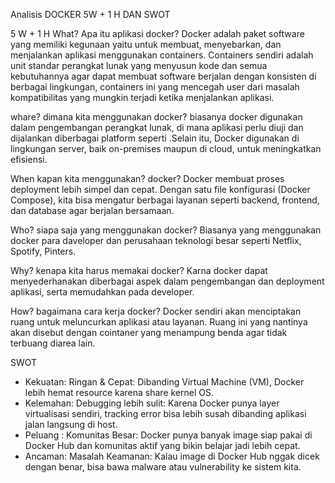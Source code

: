 
Analisis DOCKER 5W + 1 H DAN SWOT 

5 W + 1 H 
What?
Apa itu aplikasi docker? Docker adalah paket software yang memiliki kegunaan yaitu untuk membuat, menyebarkan, dan menjalankan aplikasi menggunakan containers. Containers sendiri adalah unit standar perangkat lunak yang menyusun kode dan semua kebutuhannya agar dapat membuat software berjalan dengan konsisten di berbagai lingkungan, containers ini yang mencegah user dari masalah kompatibilitas yang mungkin terjadi ketika menjalankan aplikasi.

whare?
dimana kita menggunakan docker?
biasanya docker digunakan dalam pengembangan perangkat lunak, di mana aplikasi perlu diuji dan dijalankan diberbagai platform seperti .Selain itu, Docker digunakan di lingkungan server, baik on-premises maupun di cloud, untuk meningkatkan efisiensi.

When
kapan kita menggunakan?
docker? 
Docker membuat proses deployment lebih simpel dan cepat. Dengan satu file konfigurasi (Docker Compose), kita bisa mengatur berbagai layanan seperti backend, frontend, dan database agar berjalan bersamaan.

Who?
siapa saja yang menggunakan docker?
Biasanya yang menggunakan docker para daveloper dan perusahaan teknologi besar seperti Netflix, Spotify, Pinters.

Why?
kenapa kita harus memakai docker?
Karna docker dapat menyederhanakan diberbagai aspek dalam pengembangan dan deployment aplikasi, serta memudahkan pada developer.
 
How?
bagaimana cara kerja docker?
Docker sendiri akan menciptakan ruang untuk meluncurkan aplikasi atau layanan. Ruang ini yang nantinya akan disebut dengan cointaner yang menampung benda agar tidak terbuang diarea lain.

SWOT 
- Kekuatan: Ringan & Cepat: Dibanding Virtual Machine (VM), Docker lebih hemat resource karena share kernel OS.
- Kelemahan: Debugging lebih sulit: Karena Docker punya layer virtualisasi sendiri, tracking error bisa lebih susah dibanding aplikasi jalan langsung di host.
- Peluang : Komunitas Besar: Docker punya banyak image siap pakai di Docker Hub dan komunitas aktif yang bikin belajar jadi lebih cepat.
- Ancaman: Masalah Keamanan: Kalau image di Docker Hub nggak dicek dengan benar, bisa bawa malware atau vulnerability ke sistem kita.


